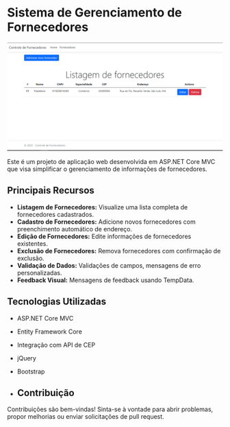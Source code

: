 # Sistema de Gerenciamento de Fornecedores

![Captura de tela](screenshot.PNG)

Este é um projeto de aplicação web desenvolvida em ASP.NET Core MVC que visa simplificar o gerenciamento de informações de fornecedores.

## Principais Recursos

- **Listagem de Fornecedores:** Visualize uma lista completa de fornecedores cadastrados.
- **Cadastro de Fornecedores:** Adicione novos fornecedores com preenchimento automático de endereço.
- **Edição de Fornecedores:** Edite informações de fornecedores existentes.
- **Exclusão de Fornecedores:** Remova fornecedores com confirmação de exclusão.
- **Validação de Dados:** Validações de campos, mensagens de erro personalizadas.
- **Feedback Visual:** Mensagens de feedback usando TempData.

## Tecnologias Utilizadas

- ASP.NET Core MVC
- Entity Framework Core
- Integração com API de CEP
- jQuery
- Bootstrap

- ## Contribuição

Contribuições são bem-vindas! Sinta-se à vontade para abrir problemas, propor melhorias ou enviar solicitações de pull request.

